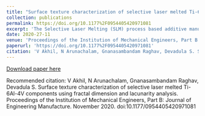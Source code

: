 ```yaml
---
title: "Surface texture characterization of selective laser melted Ti-6Al-4V components using fractal dimension and lacunarity analysis"
collection: publications
permalink: https://doi.org/10.1177%2F0954405420971081
excerpt: 'The Selective Laser Melting (SLM) process based additive manufacturing has wide applications in medical, aerospace, defense, and automotive industries. To qualify the components for certain tribological applications, the characterization of surface texture is very important. But the applicability of traditional methods and parameters to characterize the surface texture were under evaluation. As the nature manufacturing the components were very different and complex, the unconventional surface characterization methods also under evaluation to reveal much more meaningful information. This study demonstrates the surface characterization of Ti-6Al-4V SLM components using fractal analysis of the surface images. The computed fractal dimension using the Fourier transform method showed a strong correlation of more than 0.8 with the measured 3D surface roughness parameters. The change in anisotropic nature of the surface images with the process parameter variation is studied and found that the surface textures showed a weaker anisotropic nature at lower laser power ranges, high scanning speed, and high hatch distance values. The lacunarity analysis is carried out using the gliding box algorithm to study the homogeneity nature of the surface texture and found that the surface texture is more homogeneous at higher surface roughness conditions. The study results can be utilized for the development of a quick, low-cost surface monitoring system in real-time for additive manufacturing industries.'
date: 2020-27-11
venue: 'Proceedings of the Institution of Mechanical Engineers, Part B: Journal of Engineering Manufacture'
paperurl: 'https://doi.org/10.1177%2F0954405420971081'
citation: 'V Akhil, N Arunachalam, Gnanasambandam Raghav, Devadula S. Surface texture characterization of selective laser melted Ti-6Al-4V components using fractal dimension and lacunarity analysis. Proceedings of the Institution of Mechanical Engineers, Part B: Journal of Engineering Manufacture. November 2020. doi:10.1177/0954405420971081'
---
```



[Download paper here](https://doi.org/10.1177%2F0954405420971081)

Recommended citation: V Akhil, N Arunachalam, Gnanasambandam Raghav, Devadula S. Surface texture characterization of selective laser melted Ti-6Al-4V components using fractal dimension and lacunarity analysis. Proceedings of the Institution of Mechanical Engineers, Part B: Journal of Engineering Manufacture. November 2020. doi:10.1177/0954405420971081
